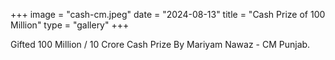 +++
image = "cash-cm.jpeg"
date = "2024-08-13"
title = "Cash Prize of 100 Million"
type = "gallery"
+++

Gifted 100 Million / 10 Crore Cash Prize By Mariyam Nawaz - CM Punjab.
